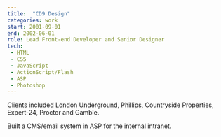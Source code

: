 ```yaml
---
title:  "CD9 Design"
categories: work
start: 2001-09-01
end: 2002-06-01
role: Lead Front-end Developer and Senior Designer
tech: 
 - HTML
 - CSS
 - JavaScript
 - ActionScript/Flash
 - ASP
 - Photoshop
---
```


Clients included London Underground, Phillips, Countryside Properties, Expert-24, Proctor and Gamble.

Built a CMS/email system in ASP for the internal intranet.